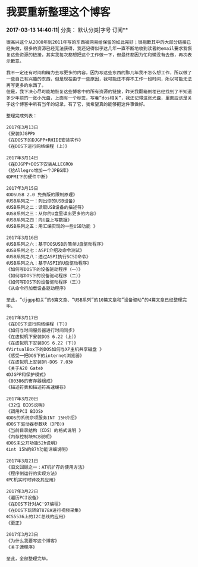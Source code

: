 # 我要重新整理这个博客  
**2017-03-13 14:40:11**|  分类： 默认分类|字号 订阅**

```
很高兴这个从2008年到2011年写的东西被网易给保留的如此完好；很抱歉其中的大部分链接已经失效，很多的资源已经无法获得，我还记得似乎这几年一直不断地收到读者的email要求我恢复这些资源的链接，其实我每次都想把这个工作做一下，但最终都因为忙和懒没有去做，再次表示歉意。
```
```
我不一定还有时间和精力去写更多的内容，因为写这些东西的那几年我不怎么想工作，所以做了一些自己有兴趣的东西，但是现在由于一些原因，我可能还不得不工作一段时间，所以可能无法再写更多的东西了。
但是，我下决心尽可能地恢复这些博客中的所有资源的链接，昨天我翻箱倒柜已经找到了不知道多少年前的一张小光盘，上面有一个标签，写着”dos相关“，我还记得这张光盘，里面应该是关于这个博客中所有当年的记录，有了它，我希望真的能够把这件事做好。
```
```整理完成列表：```
```
2017年3月13日
《安装DJGPP》
《在DOS下的DJGPP+RHIDE安装实作》
《在DOS下进行网络编程（上）》
```
```
2017年3月14日
《在DJGPP+DOS下安装ALLEGRO》
《给Allegro增加一个JPEG库》
《DPMI下的硬件中断》
```
```
2017年3月15日
《DOSUSB 2.0 免费版的限制原理》
《USB系列之一：列出你的USB设备》
《USB系列之二：读取USB设备的描述符》
《USB系列之三：从你的U盘里读出更多的内容》
《USB系列之四：向U盘上写数据》
《USB系列之五：用汇编实现的一些USB功能 》
```
```
2017年3月16日
《USB系列之六：基于DOSUSB的简单U盘驱动程序》
《USB系列之七：ASPI介绍及命令测试》
《USB系列之八：透过ASPI执行SCSI命令》
《USB系列之九：基于ASPI的U盘驱动程序》
《如何写DOS下的设备驱动程序（一）》
《如何写DOS下的设备驱动程序（二）》
《如何写DOS下的设备驱动程序（三）》
《从命令行加载设备驱动程序》
```
```
至此，“djgpp相关”的6篇文章、“USB系列”的10篇文章和”设备驱动“的4篇文章已经整理完毕。
```
```
2017年3月17日
《在DOS下进行网络编程（下）》
《如何与时间服务器进行时间同步》
《在虚拟机下安装DOS 6.22（上）》
《在虚拟机下安装DOS 6.22（下）》
《VirtualBox下的DOS如何与XP主机共享磁盘 》
《感受一把DOS下的internet浏览器》
《在虚拟机上安装DR-DOS 7.03》
《关于A20 Gate》
《DJGPP和保护模式》
《80386的寄存器组成》
《描述符表和描述符高速缓存》
```
```
2017年3月20日
《32位 BIOS说明》
《调用PCI BIOS》
《DOS的系统杂项服务INT 15H介绍》
《DOS下驱动器参数块（DPB)》
《当前目录结构（CDS）的格式说明 》
《内存控制块MCB说明》
《DOS未公开功能52h说明》
《int 15h的87h功能详细说明》
```
```
2017年3月21日
《旧文回顾之一：AT机扩存的使用方法》
《程序倒运行的实现方法》
《PC机实时时钟及其应用》
```
```
2017年3月22日
《遍历PCI设备》
《在DOS下针对AC'97编程》
《在DOS下玩转BT878A进行视频采集》
《CS5536上的I2C总线的应用》
《更正》
```
```
2017年3月23日
《为什么我要写这个博客》
《关于源程序》
```
```至此，全部整理完毕。```